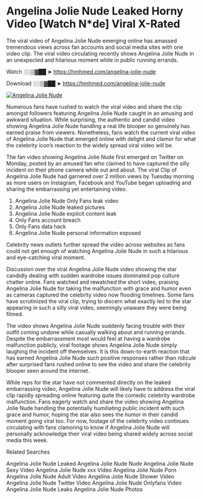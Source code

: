 ﻿# Angelina Jolie Nude Leaked Horny Video [Watch N*de] Viral X-Rated

The viral video of ﻿Angelina Jolie Nude emerging online has amassed tremendous views across fan accounts and social media sites with one video clip. The viral video circulating recently shows ﻿Angelina Jolie Nude in an unexpected and hilarious moment while in public running errands. 

Watch ░░▒▓██ ➤ https://hmhmed.com/angelina-jolie-nude

Download ░░▒▓██ ➤ https://hmhmed.com/angelina-jolie-nude

[![Angelina Jolie Nude](https://i.imgur.com/dJHk4Zq.gif)](https://hmhmed.com/angelina-jolie-nude)

Numerous fans have rushed to watch the viral video and share the clip amongst followers featuring ﻿Angelina Jolie Nude caught in an amusing and awkward situation. While surprising, the authentic and candid video showing ﻿Angelina Jolie Nude handling a real life blooper so genuinely has earned praise from viewers. Nonetheless, fans watch the current viral video of ﻿Angelina Jolie Nude that emerged online with delight and clamor for what the celebrity icon’s reaction to the widely spread viral video will be.

The fan video showing ﻿Angelina Jolie Nude first emerged on Twitter on Monday, posted by an amused fan who claimed to have captured the silly incident on their phone camera while out and about. The viral Clip of ﻿Angelina Jolie Nude had garnered over 2 million views by Tuesday morning as more users on Instagram, Facebook and YouTube began uploading and sharing the embarrassing yet entertaining video. 

1. ﻿Angelina Jolie Nude Only Fans leak video
2. ﻿Angelina Jolie Nude leaked pictures
3. ﻿Angelina Jolie Nude explicit content leak
4. Only Fans account breach
5. Only Fans data hack
6. ﻿Angelina Jolie Nude personal information exposed

Celebrity news outlets further spread the video across websites as fans could not get enough of watching ﻿Angelina Jolie Nude in such a hilarious and eye-catching viral moment. 

Discussion over the viral ﻿Angelina Jolie Nude video showing the star candidly dealing with sudden wardrobe issues dominated pop culture chatter online. Fans watched and rewatched the short video, praising ﻿Angelina Jolie Nude for taking the malfunction with grace and humor even as cameras captured the celebrity video now flooding timelines. Some fans have scrutinized the viral clip, trying to discern what exactly led to the star appearing in such a silly viral video, seemingly unaware they were being filmed.

The video shows ﻿Angelina Jolie Nude suddenly facing trouble with their outfit coming undone while casually walking about and running errands. Despite the embarrassment most would feel at having a wardrobe malfunction publicly, viral footage shows ﻿Angelina Jolie Nude simply laughing the incident off themselves. It is this down-to-earth reaction that has earned ﻿Angelina Jolie Nude such positive responses rather than ridicule after surprised fans rushed online to see the video and share the celebrity blooper seen around the internet.  

While reps for the star have not commented directly on the leaked embarrassing video, ﻿Angelina Jolie Nude will likely have to address the viral clip rapidly spreading online featuring quite the comedic celebrity wardrobe malfunction. Fans eagerly watch and share the video showing ﻿Angelina Jolie Nude handling the potentially humiliating public incident with such grace and humor, hoping the star also sees the humor in their candid moment going viral too. For now, footage of the celebrity video continues circulating with fans clamoring to know if ﻿Angelina Jolie Nude will personally acknowledge their viral video being shared widely across social media this week.

Related Searches

﻿Angelina Jolie Nude Leaked
﻿Angelina Jolie Nude Nude
﻿Angelina Jolie Nude Sexy Video
﻿Angelina Jolie Nude xxx Video
﻿Angelina Jolie Nude Porn
﻿Angelina Jolie Nude Adult Video
﻿Angelina Jolie Nude Shower Video
﻿Angelina Jolie Nude Twitter Video
﻿Angelina Jolie Nude Onlyfans Video
﻿Angelina Jolie Nude Leaks
﻿Angelina Jolie Nude Photos